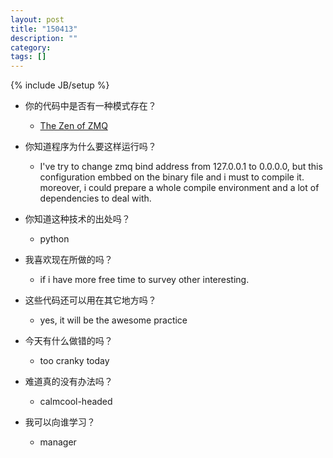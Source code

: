 ```yaml
---
layout: post
title: "150413"
description: ""
category: 
tags: []
---
```

{% include JB/setup %}


* 你的代码中是否有一种模式存在？
  * [The Zen of ZMQ](zguide.zeromq.org/page:all)

* 你知道程序为什么要这样运行吗？
  * I've try to change zmq bind address from 127.0.0.1 to 0.0.0.0,
  but this configuration embbed on the binary file and i must to compile it.
  moreover, i could prepare a whole compile environment and a lot of dependencies to deal with.

* 你知道这种技术的出处吗？
  * python

* 我喜欢现在所做的吗？
  * if i have more free time to survey other interesting.

* 这些代码还可以用在其它地方吗？
  * yes, it will be the awesome practice

* 今天有什么做错的吗？
  * too cranky today

* 难道真的没有办法吗？
  * calmcool-headed 

* 我可以向谁学习？
  * manager

